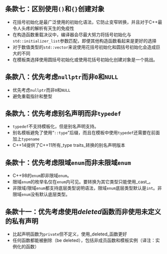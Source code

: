 ## 条款七：区别使用`()`和`{}`创建对象
- 花括号初始化是最广泛使用的初始化语法，它防止变窄转换，并且对于C++最令人头疼的解析有天生的免疫性
- 在构造函数重载决议中，编译器会尽最大努力将括号初始化与`std::initializer_list`参数匹配，即便其他构造函数看起来是更好的选择
- 对于数值类型的`std::vector`来说使用花括号初始化和圆括号初始化会造成巨大的不同
- 在模板类选择使用圆括号初始化或使用花括号初始化创建对象是一个挑战。
## 条款八：优先考虑`nullptr`而非`0`和`NULL`
- 优先考虑`nullptr`而非`0`和`NULL`
- 避免重载指针和整型
## 条款九：优先考虑别名声明而非`typedef`
- `typedef`不支持模板化，但是别名声明支持。
- 别名模板避免了使用“`::type`”后缀，而且在模板中使用`typedef`还需要在前面加上`typename`
- C++14提供了C++11所有_type traits_转换的别名声明版本
## 条款十：优先考虑限域`enum`而非未限域`enum`
- C++98的`enum`即非限域`enum`。
- 限域`enum`的枚举名仅在`enum`内可见。要转换为其它类型只能使用_cast_。
- 非限域/限域`enum`都支持底层类型说明语法，限域`enum`底层类型默认是`int`。非限域`enum`没有默认底层类型。
## 条款十一：优先考虑使用*deleted*函数而非使用未定义的私有声明
- 比起声明函数为`private`但不定义，使用_deleted_函数更好
- 任何函数都能被删除（be deleted），包括非成员函数和模板实例（译注：实例化的函数）